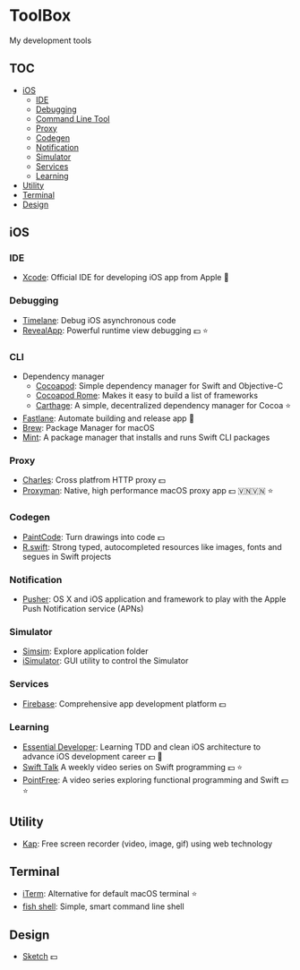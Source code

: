 # ToolBox
My development tools 
## TOC
- [iOS](#iOS)
  - [IDE](#IDE)
  - [Debugging](#Debugging)
  - [Command Line Tool](#CLI)
  - [Proxy](#Proxy)
  - [Codegen](#Codegen)
  - [Notification](#Notification)
  - [Simulator](#Simulator)
  - [Services](#Services)
  - [Learning](#Learning)
- [Utility](#Utility)
- [Terminal](#Terminal)
- [Design](#Design)
  

## iOS

### IDE 
- [Xcode](https://developer.apple.com/xcode/): Official IDE for developing iOS app from Apple 🚀

### Debugging
- [Timelane](https://github.com/icanzilb/Timelane): Debug iOS asynchronous code
- [RevealApp](https://revealapp.com/): Powerful runtime view debugging 💵 ⭐️

### CLI
- Dependency manager
  - [Cocoapod](https://cocoapods.org/): Simple dependency manager for Swift and Objective-C
  - [Cocoapod Rome](https://github.com/CocoaPods/Rome): Makes it easy to build a list of frameworks 
  - [Carthage](https://github.com/Carthage/Carthage): A simple, decentralized dependency manager for Cocoa ⭐️
- [Fastlane](https://github.com/fastlane/fastlane): Automate building and release app 🚀
- [Brew](https://brew.sh/): Package Manager for macOS 
- [Mint](https://github.com/yonaskolb/Mint): A package manager that installs and runs Swift CLI packages

### Proxy
- [Charles](https://www.charlesproxy.com/): Cross platfrom HTTP proxy 💵
- [Proxyman](https://proxyman.io/): Native, high performance macOS proxy app 💵 🇻🇳🇻🇳 ⭐️

### Codegen
- [PaintCode](https://www.paintcodeapp.com/): Turn drawings into code 💵
- [R.swift](https://github.com/mac-cain13/R.swift): Strong typed, autocompleted resources like images, fonts and segues in Swift projects

### Notification
- [Pusher](https://github.com/noodlewerk/NWPusher): OS X and iOS application and framework to play with the Apple Push Notification service (APNs) 

### Simulator
- [Simsim](https://github.com/dsmelov/simsim): Explore application folder 
- [iSimulator](https://github.com/wigl/iSimulator): GUI utility to control the Simulator

### Services
- [Firebase](https://firebase.google.com/): Comprehensive app development platform 💵

### Learning
- [Essential Developer](https://academy.essentialdeveloper.com/): Learning TDD and clean iOS architecture to advance iOS development career 💵 🚀
- [Swift Talk](https://talk.objc.io/) A weekly video series on Swift programming 💵 ⭐️
- [PointFree](https://www.pointfree.co/): A video series exploring functional programming and Swift 💵 ⭐️

## Utility
- [Kap](https://getkap.co/): Free screen recorder (video, image, gif) using web technology

## Terminal
- [iTerm](https://www.iterm2.com/): Alternative for default macOS terminal ⭐️
- [fish shell](https://fishshell.com/): Simple, smart command line shell

## Design
- [Sketch](https://www.sketch.com/get/) 💵
